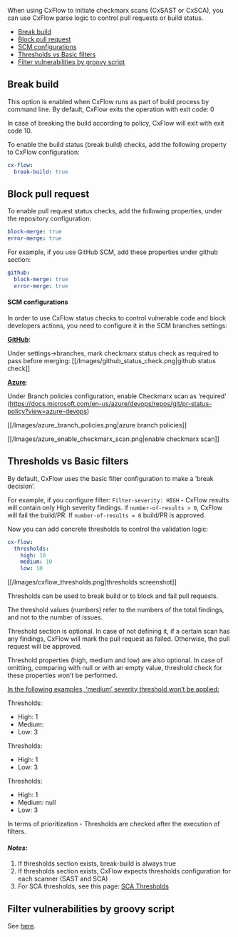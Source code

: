 When using CxFlow to initiate checkmarx scans (CxSAST or CxSCA), you can use CxFlow parse logic to control pull requests or build status.

* [Break build](#breakBuild)
* [Block pull request](#blockPullRequest)
* [SCM configurations](#scmConfigurations)
* [Thresholds vs Basic filters](#thresholds)
* [Filter vulnerabilities by groovy script](#filterByGroovyScript)

## <a name="breakBuild">Break build</a>
This option is enabled when CxFlow runs as part of build process by command line. By default, CxFlow exits the operation with exit code: 0

In case of breaking the build according to policy, CxFlow will exit with exit code 10.

To enable the build status (break build) checks, add the following property to CxFlow configuration:
```yaml
cx-flow:
  break-build: true
```

## <a name="blockPullRequest">Block pull request</a>
To enable pull request status checks, add the following properties, under the repository configuration:
```yaml
block-merge: true
error-merge: true
```

For example, if you use GitHub SCM, add these properties under github section:
```yaml
github:
  block-merge: true
  error-merge: true
```

#### <a name="scmConfigurations">SCM configurations</a>

In order to use CxFlow status checks to control vulnerable code and block developers actions, you need to configure it in the SCM branches settings:

<u>**GitHub**</u>:

Under settings->branches, mark checkmarx status check as required to pass before merging:
[[/Images/github_status_check.png|github status check]]

<u>**Azure**</u>:

Under Branch policies configuration, enable Checkmarx scan as ‘required’ (https://docs.microsoft.com/en-us/azure/devops/repos/git/pr-status-policy?view=azure-devops)

[[/Images/azure_branch_policies.png|azure branch policies]]

[[/Images/azure_enable_checkmarx_scan.png|enable checkmarx scan]]

## <a name="thresholds">Thresholds vs Basic filters</a>

By default, CxFlow uses the basic filter configuration to make a ‘break decision’. 

For example, if you configure filter:  ```Filter-severity: HIGH``` - CxFlow results will contain only High severity findings. if ```number-of-results > 0```,  CxFlow will fail the build/PR. If  ```number-of-results = 0``` build/PR is approved.

Now you can add concrete thresholds to control the validation logic:
```yaml
cx-flow:
  thresholds:
    high: 10
    medium: 10
    low: 10
```

[[/Images/cxflow_thresholds.png|thresholds screenshot]]

Thresholds can be used to break build or to block and fail pull requests.

The threshold values (numbers) refer to the numbers of the total findings, and not to the number of issues.

Threshold section is optional. In case of not defining it, if a certain scan has any findings, CxFlow will mark the pull request as failed. Otherwise, the pull request will be approved.

Threshold properties (high, medium and low) are also optional. In case of omitting, comparing with null or with an empty value, threshold check for these properties won’t be performed.

<u>In the following examples, ‘medium’ severity threshold won’t be applied:</u>

Thresholds:
* High: 1
* Medium:
* Low: 3

Thresholds:
* High: 1
* Low: 3

Thresholds:
* High: 1
* Medium: null
* Low: 3

In terms of prioritization - Thresholds are checked after the execution of filters.

#### *Notes:*

1. If thresholds section exists, break-build is always true
2. If thresholds section exists, CxFlow expects thresholds configuration for each scanner (SAST and SCA)
3. For SCA thresholds, see this page: [SCA Thresholds](https://github.com/checkmarx-ltd/cx-flow/wiki/CxSCA-Integration#thresholds)

## <a name="filterByGroovyScript">Filter vulnerabilities by groovy script</a>

See [here](https://github.com/checkmarx-ltd/cx-flow/wiki/Work-with-external-scripts#use-a-script-to-filter-findings).

